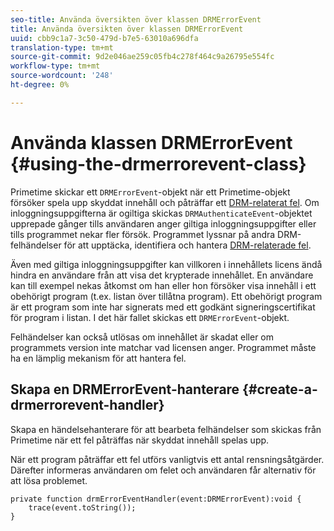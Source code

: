 ```yaml
---
seo-title: Använda översikten över klassen DRMErrorEvent
title: Använda översikten över klassen DRMErrorEvent
uuid: cbb9c1a7-3c50-479d-b7e5-63010a696dfa
translation-type: tm+mt
source-git-commit: 9d2e046ae259c05fb4c278f464c9a26795e554fc
workflow-type: tm+mt
source-wordcount: '248'
ht-degree: 0%

---
```



# Använda klassen DRMErrorEvent {#using-the-drmerrorevent-class}

Primetime skickar ett `DRMErrorEvent`-objekt när ett Primetime-objekt försöker spela upp skyddat innehåll och påträffar ett [DRM-relaterat fel](https://help.adobe.com/en_US/primetime/drm/index.html#reference-DRM_Client_Error_Messages). Om inloggningsuppgifterna är ogiltiga skickas `DRMAuthenticateEvent`-objektet upprepade gånger tills användaren anger giltiga inloggningsuppgifter eller tills programmet nekar fler försök. Programmet lyssnar på andra DRM-felhändelser för att upptäcka, identifiera och hantera [DRM-relaterade fel](https://help.adobe.com/en_US/primetime/drm/index.html#reference-DRM_Client_Error_Messages).

Även med giltiga inloggningsuppgifter kan villkoren i innehållets licens ändå hindra en användare från att visa det krypterade innehållet. En användare kan till exempel nekas åtkomst om han eller hon försöker visa innehåll i ett obehörigt program (t.ex. listan över tillåtna program). Ett obehörigt program är ett program som inte har signerats med ett godkänt signeringscertifikat för program i listan. I det här fallet skickas ett `DRMErrorEvent`-objekt.

Felhändelser kan också utlösas om innehållet är skadat eller om programmets version inte matchar vad licensen anger. Programmet måste ha en lämplig mekanism för att hantera fel.

## Skapa en DRMErrorEvent-hanterare {#create-a-drmerrorevent-handler}

Skapa en händelsehanterare för att bearbeta felhändelser som skickas från Primetime när ett fel påträffas när skyddat innehåll spelas upp.

När ett program påträffar ett fel utförs vanligtvis ett antal rensningsåtgärder. Därefter informeras användaren om felet och användaren får alternativ för att lösa problemet.

```
private function drmErrorEventHandler(event:DRMErrorEvent):void {  
    trace(event.toString());  
} 
```
